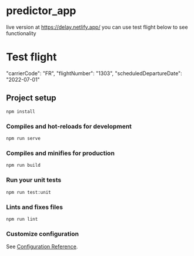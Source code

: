 # predictor_app

live version at https://delay.netlify.app/ you can use test flight below to see functionality

# Test flight 

  "carrierCode": "FR",
  "flightNumber": "1303",
  "scheduledDepartureDate": "2022-07-01"



## Project setup
```
npm install
```

### Compiles and hot-reloads for development
```
npm run serve
```

### Compiles and minifies for production
```
npm run build
```

### Run your unit tests
```
npm run test:unit
```

### Lints and fixes files
```
npm run lint
```

### Customize configuration
See [Configuration Reference](https://cli.vuejs.org/config/).
